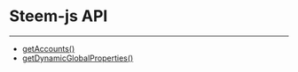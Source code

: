 # Steem-js API
-----
- [getAccounts()](getAccounts.md)
- [getDynamicGlobalProperties()](getDynamicGlobalProperties.md)
